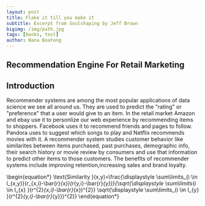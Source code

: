 ```yaml
---
layout: post
title: Flake it till you make it
subtitle: Excerpt from Soulshaping by Jeff Brown
bigimg: /img/path.jpg
tags: [books, test]
author: Nana Boateng
---
```



## Recommendation Engine For Retail Marketing



Introduction
---------------------------------

Recommender systems are among the most popular applications of data science we see all around us. They are used to predict the "rating" or "preference" that a user would give to an item. In the retail market Amazon and ebay use it to  personlize our web experience by recommending items to shoppers. Facebook uses it to recommend friends and pages to follow. Pandora uses to suggest which songs  to play and Netflix recommends movies with it. A recommender system studies customer behavior like similarites between items purchased, past purchases, demographic info, their search history or movie review  by consumers and  use that information to predict other items to those customers.
The benefits of recommender systems include improving retention,increasing sales and brand loyalty.




\begin{equation*}
\text{Similarity }(x,y)=\frac{\displaystyle \sum\limits_{i \in I_{x,y}}(r_{x,i}-\bar{r}_{x})(r_{y,i}-\bar{r}_{y})}{\sqrt{\displaystyle \sum\limits_{i \in I_{x} }(r^{2}_{x,i}-\bar{r}_{x})^{2}} \sqrt{\displaystyle \sum\limits_{i \in I_{y} }(r^{2}_{y,i}-\bar{r}_{y}})^{2}}
\end{equation*}

